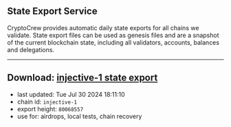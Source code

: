## State Export Service
CryptoCrew provides automatic daily state exports for all chains we validate. State export files can be used as genesis files and are a snapshot of the current blockchain state, including all validators, accounts, balances and delegations.

---
**Download: [injective-1 state export](https://dl-eu2.ccvalidators.com/SERVICE/injective/injective-1_export_80068557.json)**
---

- last updated: Tue Jul 30 2024 18:11:10
- chain id: `injective-1`
- export height: `80068557`
- use for: airdrops, local tests, chain recovery
